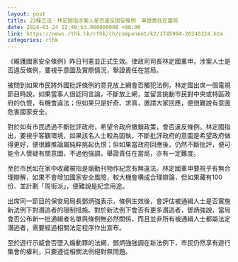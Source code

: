 ```yaml
---
layout: post
title: 23條立法｜林定國指涉案人是否違反國安條例　舉證責任在當局
date: 2024-03-24 12:40:53.000000000 +08:00
link: https://news.rthk.hk/rthk/ch/component/k2/1745994-20240324.htm
categories: rthk
---
```


《維護國家安全條例》昨日刊憲並正式生效。律政司司長林定國重申，涉案人士是否違反條例，要視乎意圖及實際情況，舉證責任在當局。

被問到如果市民將外國批評條例的意見放上網會否觸犯法例，林定國出席一個電視節目時說，如果當事人很認同言論，不斷放上網，並留言挑動市民對中央或特區政府的仇恨，有機會違法；但如果只是好奇、求真，邀請大家回應，便很難說有意圖危害國家安全。

對於如有市民透過不斷批評政府，希望令政府撤銷政策，會否違反條例。林定國指出，要視乎客觀環境，如果該名人士較為固執，不斷批評政府的意圖是希望政府做得更好，便很難推論屬純粹挑起仇恨；但如果當政府回應後，仍然不斷批評，便可能令人懷疑有關意圖，不過他強調，舉證責任在當局，亦有一定難度。

至於市民如在家中收藏被指是煽動刊物作紀念有無違法。林定國重申要視乎有無合理辯解，如果不會增加國家安全風險，較大機會構成合理辯論，但如果藏有100份、並計劃「周街派」，便難說是紀念用途。

出席同一節目的保安局局長鄧炳強表示，條例生效後，會評估被通緝人士是否實施新法例下對潛逃者的限制措施。對於新法例下會否有更多潛逃者，鄧炳強說，當局會否公布新一批通緝者名單與條例無必然關係，而且並非所有被通緝人士都屬法定潛逃者，需要經過相關法定程序作出宣布。 

至於遊行示威會否墮入煽動罪的法網，鄧炳強強調在新法例下，市民仍然享有遊行集會的權利，只要遵從相關法例絕對無問題。
